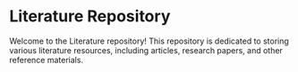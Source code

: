 # Literature Repository

Welcome to the Literature repository! This repository is dedicated to storing various literature resources, including articles, research papers, and other reference materials.
